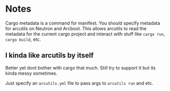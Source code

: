 # Notes

Cargo metadata is a command for manifest. You should specify metadata for arcutils on Neutron and Arcboot.
This allows arcutils to read the metadata for the current cargo project and interact with stuff like `cargo run`, `cargo build`, etc.

## I kinda like arcutils by itself

Better yet dont bother with cargo that much. Still try to support it but its kinda messy sometimes.

Just specify an `arcutils.yml` file to pass args to `arcutils run` and etc.
